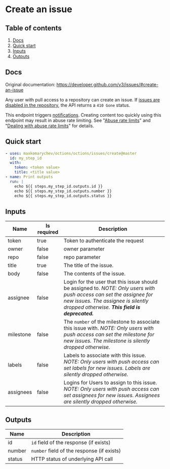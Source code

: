# Create an issue

## Table of contents

1. [Docs](#docs)
1. [Quick start](#quick-start)
1. [Inputs](#inputs)
1. [Outputs](#outputs)

<a name="quick-start" ></a>
## Docs

Original documentation: https://developer.github.com/v3/issues/#create-an-issue

Any user with pull access to a repository can create an issue. If [issues are disabled in the repository](https://help.github.com/articles/disabling-issues/), the API returns a `410 Gone` status.

This endpoint triggers [notifications](https://help.github.com/articles/about-notifications/). Creating content too quickly using this endpoint may result in abuse rate limiting. See "[Abuse rate limits](https://developer.github.com/v3/#abuse-rate-limits)" and "[Dealing with abuse rate limits](https://developer.github.com/v3/guides/best-practices-for-integrators/#dealing-with-abuse-rate-limits)" for details.


<a name="quick start" ></a>
## Quick start

```yaml
- uses: maxkomarychev/octions/octions/issues/create@master
  id: my_step_id
  with:
    token: <token value>
    title: <title value>
- name: Print outputs
  run: |
    echo ${{ steps.my_step_id.outputs.id }}
    echo ${{ steps.my_step_id.outputs.number }}
    echo ${{ steps.my_step_id.outputs.status }}
```


<a name="inputs" ></a>
## Inputs

| Name | Is required | Description |
|---|---|---|
|token|true|Token to authenticate the request
|owner|false|owner parameter
|repo|false|repo parameter
|title|true|The title of the issue.
|body|false|The contents of the issue.
|assignee|false|Login for the user that this issue should be assigned to. _NOTE: Only users with push access can set the assignee for new issues. The assignee is silently dropped otherwise. **This field is deprecated.**_
|milestone|false|The `number` of the milestone to associate this issue with. _NOTE: Only users with push access can set the milestone for new issues. The milestone is silently dropped otherwise._
|labels|false|Labels to associate with this issue. _NOTE: Only users with push access can set labels for new issues. Labels are silently dropped otherwise._
|assignees|false|Logins for Users to assign to this issue. _NOTE: Only users with push access can set assignees for new issues. Assignees are silently dropped otherwise._

<a name="outputs" ></a>
## Outputs

| Name | Description |
|---|---|
|id|`id` field of the response (if exists)|
|number|`number` field of the response (if exists)|
|status|HTTP status of underlying API call|

